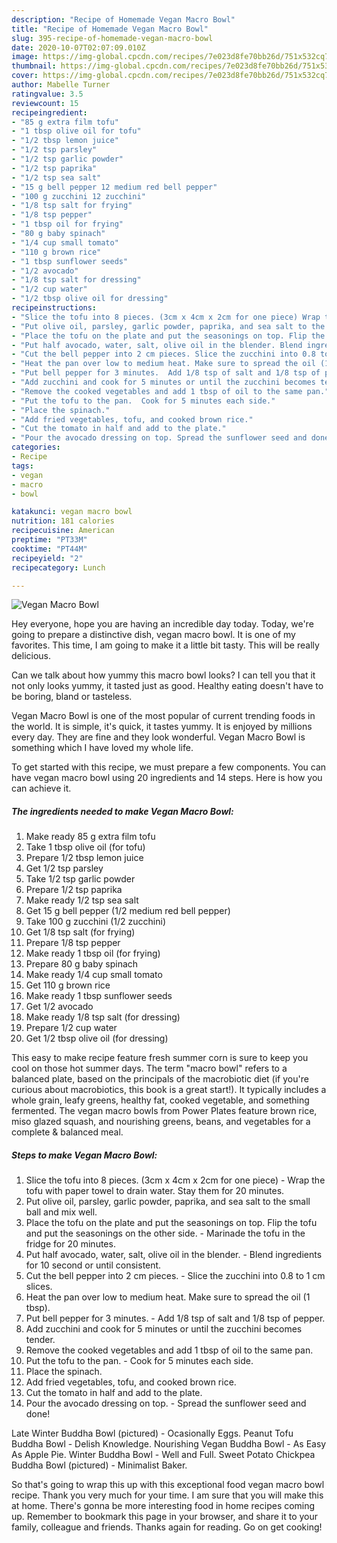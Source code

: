 ```yaml
---
description: "Recipe of Homemade Vegan Macro Bowl"
title: "Recipe of Homemade Vegan Macro Bowl"
slug: 395-recipe-of-homemade-vegan-macro-bowl
date: 2020-10-07T02:07:09.010Z
image: https://img-global.cpcdn.com/recipes/7e023d8fe70bb26d/751x532cq70/vegan-macro-bowl-recipe-main-photo.jpg
thumbnail: https://img-global.cpcdn.com/recipes/7e023d8fe70bb26d/751x532cq70/vegan-macro-bowl-recipe-main-photo.jpg
cover: https://img-global.cpcdn.com/recipes/7e023d8fe70bb26d/751x532cq70/vegan-macro-bowl-recipe-main-photo.jpg
author: Mabelle Turner
ratingvalue: 3.5
reviewcount: 15
recipeingredient:
- "85 g extra film tofu"
- "1 tbsp olive oil for tofu"
- "1/2 tbsp lemon juice"
- "1/2 tsp parsley"
- "1/2 tsp garlic powder"
- "1/2 tsp paprika"
- "1/2 tsp sea salt"
- "15 g bell pepper 12 medium red bell pepper"
- "100 g zucchini 12 zucchini"
- "1/8 tsp salt for frying"
- "1/8 tsp pepper"
- "1 tbsp oil for frying"
- "80 g baby spinach"
- "1/4 cup small tomato"
- "110 g brown rice"
- "1 tbsp sunflower seeds"
- "1/2 avocado"
- "1/8 tsp salt for dressing"
- "1/2 cup water"
- "1/2 tbsp olive oil for dressing"
recipeinstructions:
- "Slice the tofu into 8 pieces. (3cm x 4cm x 2cm for one piece) Wrap the tofu with paper towel ﻿to drain water.﻿ Stay them for 20 minutes."
- "Put olive oil, parsley, garlic powder, paprika, and sea salt to the small ball and mix well."
- "Place the tofu on the plate and put the seasonings on top. Flip the tofu and put the seasonings on the other side.  Marinade the tofu in the fridge for 20 minutes."
- "Put half avocado, water, salt, olive oil in the blender. Blend ingredients for 10 second or until consistent."
- "Cut the bell pepper into 2 cm pieces. Slice the zucchini into 0.8 to 1 cm slices."
- "Heat the pan over low to medium heat. Make sure to spread the oil (1 tbsp)."
- "Put bell pepper for 3 minutes.  Add 1/8 tsp of salt and 1/8 tsp of pepper."
- "Add zucchini and cook for 5 minutes or until the zucchini becomes tender."
- "Remove the cooked vegetables and add 1 tbsp of oil to the same pan."
- "Put the tofu to the pan.  Cook for 5 minutes each side."
- "Place the spinach."
- "Add fried vegetables, tofu, and cooked brown rice."
- "Cut the tomato in half and add to the plate."
- "Pour the avocado dressing on top. Spread the sunflower seed and done!"
categories:
- Recipe
tags:
- vegan
- macro
- bowl

katakunci: vegan macro bowl 
nutrition: 181 calories
recipecuisine: American
preptime: "PT33M"
cooktime: "PT44M"
recipeyield: "2"
recipecategory: Lunch

---
```



![Vegan Macro Bowl](https://img-global.cpcdn.com/recipes/7e023d8fe70bb26d/751x532cq70/vegan-macro-bowl-recipe-main-photo.jpg)

Hey everyone, hope you are having an incredible day today. Today, we're going to prepare a distinctive dish, vegan macro bowl. It is one of my favorites. This time, I am going to make it a little bit tasty. This will be really delicious.

Can we talk about how yummy this macro bowl looks? I can tell you that it not only looks yummy, it tasted just as good. Healthy eating doesn&#39;t have to be boring, bland or tasteless.

Vegan Macro Bowl is one of the most popular of current trending foods in the world. It is simple, it's quick, it tastes yummy. It is enjoyed by millions every day. They are fine and they look wonderful. Vegan Macro Bowl is something which I have loved my whole life.


To get started with this recipe, we must prepare a few components. You can have vegan macro bowl using 20 ingredients and 14 steps. Here is how you can achieve it.

<!--inarticleads1-->

##### The ingredients needed to make Vegan Macro Bowl:

1. Make ready 85 g extra film tofu
1. Take 1 tbsp olive oil (for tofu)
1. Prepare 1/2 tbsp lemon juice
1. Get 1/2 tsp parsley
1. Take 1/2 tsp garlic powder
1. Prepare 1/2 tsp paprika
1. Make ready 1/2 tsp sea salt
1. Get 15 g bell pepper (1/2 medium red bell pepper)
1. Take 100 g zucchini (1/2 zucchini)
1. Get 1/8 tsp salt (for frying)
1. Prepare 1/8 tsp pepper
1. Make ready 1 tbsp oil (for frying)
1. Prepare 80 g baby spinach
1. Make ready 1/4 cup small tomato
1. Get 110 g brown rice
1. Make ready 1 tbsp sunflower seeds
1. Get 1/2 avocado
1. Make ready 1/8 tsp salt (for dressing)
1. Prepare 1/2 cup water
1. Get 1/2 tbsp olive oil (for dressing)


This easy to make recipe feature fresh summer corn is sure to keep you cool on those hot summer days. The term &#34;macro bowl&#34; refers to a balanced plate, based on the principals of the macrobiotic diet (if you&#39;re curious about macrobiotics, this book is a great start!). It typically includes a whole grain, leafy greens, healthy fat, cooked vegetable, and something fermented. The vegan macro bowls from Power Plates feature brown rice, miso glazed squash, and nourishing greens, beans, and vegetables for a complete &amp; balanced meal. 

<!--inarticleads2-->

##### Steps to make Vegan Macro Bowl:

1. Slice the tofu into 8 pieces. (3cm x 4cm x 2cm for one piece) - Wrap the tofu with paper towel ﻿to drain water.﻿ Stay them for 20 minutes.
1. Put olive oil, parsley, garlic powder, paprika, and sea salt to the small ball and mix well.
1. Place the tofu on the plate and put the seasonings on top. Flip the tofu and put the seasonings on the other side.  - Marinade the tofu in the fridge for 20 minutes.
1. Put half avocado, water, salt, olive oil in the blender. - Blend ingredients for 10 second or until consistent.
1. Cut the bell pepper into 2 cm pieces. - Slice the zucchini into 0.8 to 1 cm slices.
1. Heat the pan over low to medium heat. Make sure to spread the oil (1 tbsp).
1. Put bell pepper for 3 minutes.  - Add 1/8 tsp of salt and 1/8 tsp of pepper.
1. Add zucchini and cook for 5 minutes or until the zucchini becomes tender.
1. Remove the cooked vegetables and add 1 tbsp of oil to the same pan.
1. Put the tofu to the pan.  - Cook for 5 minutes each side.
1. Place the spinach.
1. Add fried vegetables, tofu, and cooked brown rice.
1. Cut the tomato in half and add to the plate.
1. Pour the avocado dressing on top. - Spread the sunflower seed and done!


Late Winter Buddha Bowl (pictured) - Ocasionally Eggs. Peanut Tofu Buddha Bowl - Delish Knowledge. Nourishing Vegan Buddha Bowl - As Easy As Apple Pie. Winter Buddha Bowl - Well and Full. Sweet Potato Chickpea Buddha Bowl (pictured) - Minimalist Baker. 

So that's going to wrap this up with this exceptional food vegan macro bowl recipe. Thank you very much for your time. I am sure that you will make this at home. There's gonna be more interesting food in home recipes coming up. Remember to bookmark this page in your browser, and share it to your family, colleague and friends. Thanks again for reading. Go on get cooking!
